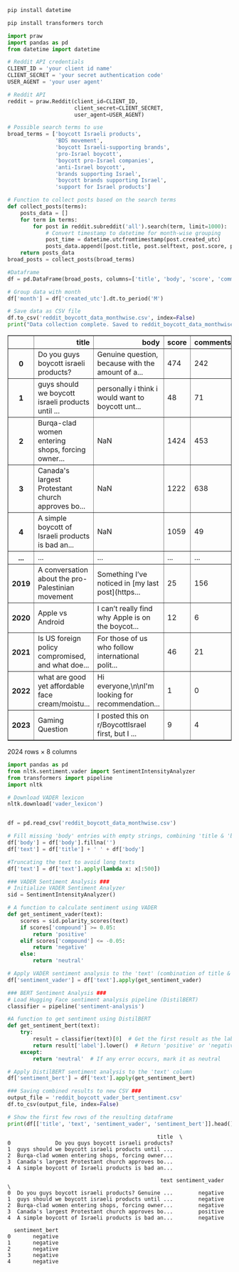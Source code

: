 ```python
pip install datetime
```

    


```python
pip install transformers torch
```





```python
import praw
import pandas as pd
from datetime import datetime

# Reddit API credentials
CLIENT_ID = 'your client id name'
CLIENT_SECRET = 'your secret authentication code'
USER_AGENT = 'your user agent'

# Reddit API 
reddit = praw.Reddit(client_id=CLIENT_ID,
                     client_secret=CLIENT_SECRET,
                     user_agent=USER_AGENT)

# Possible search terms to use
broad_terms = ['boycott Israeli products', 
               'BDS movement', 
               'boycott Israeli-supporting brands',
               'pro-Israel boycott', 
               'boycott pro-Israel companies', 
               'anti-Israel boycott', 
               'brands supporting Israel', 
               'boycott brands supporting Israel', 
               'support for Israel products']

# Function to collect posts based on the search terms
def collect_posts(terms):
    posts_data = []
    for term in terms:
        for post in reddit.subreddit('all').search(term, limit=1000):
            # Convert timestamp to datetime for month-wise grouping
            post_time = datetime.utcfromtimestamp(post.created_utc)
            posts_data.append([post.title, post.selftext, post.score, post.num_comments, post_time, post.subreddit.display_name, term])
    return posts_data
broad_posts = collect_posts(broad_terms)

#Dataframe
df = pd.DataFrame(broad_posts, columns=['title', 'body', 'score', 'comments', 'created_utc', 'subreddit', 'search_term'])

# Group data with month
df['month'] = df['created_utc'].dt.to_period('M')

# Save data as CSV file
df.to_csv('reddit_boycott_data_monthwise.csv', index=False)
print("Data collection complete. Saved to reddit_boycott_data_monthwise.csv")

```


</style>
<table border="1" class="dataframe">
  <thead>
    <tr style="text-align: right;">
      <th></th>
      <th>title</th>
      <th>body</th>
      <th>score</th>
      <th>comments</th>
      <th>created_utc</th>
      <th>subreddit</th>
      <th>search_term</th>
      <th>month</th>
    </tr>
  </thead>
  <tbody>
    <tr>
      <th>0</th>
      <td>Do you guys boycott israeli products?</td>
      <td>Genuine question, because with the amount of a...</td>
      <td>474</td>
      <td>242</td>
      <td>8/24/2021 16:52</td>
      <td>Palestine</td>
      <td>boycott Israeli products</td>
      <td>2021-08</td>
    </tr>
    <tr>
      <th>1</th>
      <td>guys should we boycott israeli products until ...</td>
      <td>personally i think i would want to boycott unt...</td>
      <td>48</td>
      <td>71</td>
      <td>12/10/2023 9:26</td>
      <td>Muslim</td>
      <td>boycott Israeli products</td>
      <td>2023-12</td>
    </tr>
    <tr>
      <th>2</th>
      <td>Burqa-clad women entering shops, forcing owner...</td>
      <td>NaN</td>
      <td>1424</td>
      <td>453</td>
      <td>11/1/2023 6:48</td>
      <td>IndiaSpeaks</td>
      <td>boycott Israeli products</td>
      <td>2023-11</td>
    </tr>
    <tr>
      <th>3</th>
      <td>Canada's largest Protestant church approves bo...</td>
      <td>NaN</td>
      <td>1222</td>
      <td>638</td>
      <td>8/20/2012 12:29</td>
      <td>worldnews</td>
      <td>boycott Israeli products</td>
      <td>2012-08</td>
    </tr>
    <tr>
      <th>4</th>
      <td>A simple boycott of Israeli products is bad an...</td>
      <td>NaN</td>
      <td>1059</td>
      <td>49</td>
      <td>3/31/2024 18:37</td>
      <td>Palestine</td>
      <td>boycott Israeli products</td>
      <td>2024-03</td>
    </tr>
    <tr>
      <th>...</th>
      <td>...</td>
      <td>...</td>
      <td>...</td>
      <td>...</td>
      <td>...</td>
      <td>...</td>
      <td>...</td>
      <td>...</td>
    </tr>
    <tr>
      <th>2019</th>
      <td>A conversation about the pro-Palestinian movement</td>
      <td>Something I’ve noticed in [my last post](https...</td>
      <td>25</td>
      <td>156</td>
      <td>7/25/2023 13:07</td>
      <td>IsraelPalestine</td>
      <td>support for Israel products</td>
      <td>2023-07</td>
    </tr>
    <tr>
      <th>2020</th>
      <td>Apple vs Android</td>
      <td>I can’t really find why Apple is on the boycot...</td>
      <td>12</td>
      <td>6</td>
      <td>8/24/2024 21:45</td>
      <td>BDS</td>
      <td>support for Israel products</td>
      <td>2024-08</td>
    </tr>
    <tr>
      <th>2021</th>
      <td>Is US foreign policy compromised, and what doe...</td>
      <td>For those of us who follow international polit...</td>
      <td>46</td>
      <td>21</td>
      <td>4/22/2024 9:10</td>
      <td>chomsky</td>
      <td>support for Israel products</td>
      <td>2024-04</td>
    </tr>
    <tr>
      <th>2022</th>
      <td>what are good yet affordable face cream/moistu...</td>
      <td>Hi everyone,\n\nI'm looking for recommendation...</td>
      <td>1</td>
      <td>0</td>
      <td>8/7/2024 11:13</td>
      <td>Hijabis</td>
      <td>support for Israel products</td>
      <td>2024-08</td>
    </tr>
    <tr>
      <th>2023</th>
      <td>Gaming Question</td>
      <td>I posted this on r/BoycottIsrael first, but I ...</td>
      <td>9</td>
      <td>4</td>
      <td>6/21/2024 1:31</td>
      <td>BDS</td>
      <td>support for Israel products</td>
      <td>2024-06</td>
    </tr>
  </tbody>
</table>
<p>2024 rows × 8 columns</p>
</div>




```python
import pandas as pd
from nltk.sentiment.vader import SentimentIntensityAnalyzer
from transformers import pipeline
import nltk

# Download VADER lexicon
nltk.download('vader_lexicon')


df = pd.read_csv('reddit_boycott_data_monthwise.csv')

# Fill missing 'body' entries with empty strings, combining 'title & 'body' col
df['body'] = df['body'].fillna('')
df['text'] = df['title'] + ' ' + df['body']

#Truncating the text to avoid long texts
df['text'] = df['text'].apply(lambda x: x[:500])

### VADER Sentiment Analysis ###
# Initialize VADER Sentiment Analyzer
sid = SentimentIntensityAnalyzer()

# A function to calculate sentiment using VADER
def get_sentiment_vader(text):
    scores = sid.polarity_scores(text)
    if scores['compound'] >= 0.05:
        return 'positive'
    elif scores['compound'] <= -0.05:
        return 'negative'
    else:
        return 'neutral'

# Apply VADER sentiment analysis to the 'text' (combination of title & body col) col
df['sentiment_vader'] = df['text'].apply(get_sentiment_vader)

### BERT Sentiment Analysis ###
# Load Hugging Face sentiment analysis pipeline (DistilBERT)
classifier = pipeline('sentiment-analysis')

#A function to get sentiment using DistilBERT
def get_sentiment_bert(text):
    try:
        result = classifier(text)[0]  # Get the first result as the label
        return result['label'].lower()  # Return 'positive' or 'negative'
    except:
        return 'neutral'  # If any error occurs, mark it as neutral

# Apply DistilBERT sentiment analysis to the 'text' column
df['sentiment_bert'] = df['text'].apply(get_sentiment_bert)

### Saving combined results to new CSV ###
output_file = 'reddit_boycott_vader_bert_sentiment.csv'
df.to_csv(output_file, index=False)

# Show the first few rows of the resulting dataframe
print(df[['title', 'text', 'sentiment_vader', 'sentiment_bert']].head())

```

    

                                                   title  \
    0              Do you guys boycott israeli products?   
    1  guys should we boycott israeli products until ...   
    2  Burqa-clad women entering shops, forcing owner...   
    3  Canada's largest Protestant church approves bo...   
    4  A simple boycott of Israeli products is bad an...   
    
                                                    text sentiment_vader  \
    0  Do you guys boycott israeli products? Genuine ...        negative   
    1  guys should we boycott israeli products until ...        negative   
    2  Burqa-clad women entering shops, forcing owner...        negative   
    3  Canada's largest Protestant church approves bo...        positive   
    4  A simple boycott of Israeli products is bad an...        negative   
    
      sentiment_bert  
    0       negative  
    1       negative  
    2       negative  
    3       negative  
    4       negative  
    
